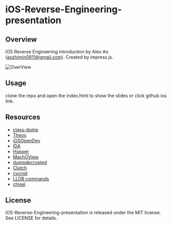 # iOS-Reverse-Engineering-presentation

## Overview
iOS Reverse Engineering introduction by Alex Ao (aozhimin0811@gmail.com).
Created by impress.js.

![OverView](https://github.com/aozhimin/iOS-Reverse-Engineering-presentation/blob/master/images/overview.jpeg)

## Usage
clone the repo and open the index.html to show the slides or click github ios link.

## Resources
* [class-dump](https://github.com/nygard/class-dump)
* [Theos](https://github.com/theos/theos)
* [iOSOpenDev](https://github.com/kokoabim/iOSOpenDev)
* [IDA](https://www.hex-rays.com/products/ida/)
* [Hopper](https://www.hopperapp.com/)
* [MachOView](https://github.com/gdbinit/MachOView)
* [dumpdecrypted](https://github.com/stefanesser/dumpdecrypted)
* [Clutch](https://github.com/KJCracks/Clutch)
* [cycript](http://www.cycript.org/)
* [LLDB commands](https://objccn.io/issue-19-2/)
* [chisel](https://github.com/facebook/chisel)


## License

iOS-Reverse-Engineering-presentation is released under the MIT license. See LICENSE for details.


